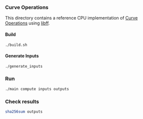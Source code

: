 ### Curve Operations
This directory contains a reference CPU implementation of 
[Curve Operations](https://codaprotocol.github.io/snark-challenge/problem-04-Curve%20operations.html) 
using [libff](README-libff.md).


#### Build
``` bash
./build.sh
```

#### Generate Inputs
``` bash
./generate_inputs
```

### Run
``` bash
./main compute inputs outputs
```

### Check results
``` bash
sha256sum outputs
```